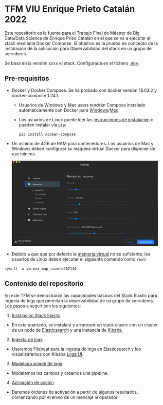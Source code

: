 # TFM VIU Enrique Prieto Catalán 2022

Este repositorio es la fuente para el Trabajo Final de Mástrer de Big Data/Data Science de Enrique Prieo Catalán en el que se va a ejecutar el stack mediante Docker Compose.
El objetivo es la prueba de concepto de la instalación de la aplicación para Observabilidad del stack en un grupo de servidores.

Se basa en la versión xxxx el stack. Configurada en el fichero [.env](.env).

## Pre-requisitos

- Docker y Docker Compose. Se ha probado con docker versión 19.03.2 y docker-compose 1.24.1.
  - Usuarios de Windows y Mac users tendrán Compose instalado automáticamente con Docker para [Windows](https://docs.docker.com/docker-for-windows/install/)/[Mac](https://docs.docker.com/docker-for-mac/install/).
  - Los usuarios de Linux puede leer las [instrucciones de instalación](https://docs.docker.com/compose/install/#install-compose) o pueden instalar vía `pip`:
  
    ```shell
    pip install docker-compose
    ```

- Un mínimo de 4GB de RAM para contenedores. Los usuarios de Mac y Windows deben configurar su máquina virtual Docker para disponer de ese mínimo.

    ![Docker VM memory settings](doc/img/docker-vm-memory-settings.png)

- Debido a que que por defecto la [memoria virtual](https://www.elastic.co/guide/en/elasticsearch/reference/7.3/vm-max-map-count.html) no es suficiente, los usuarios de Linux deben ejecutar el siguiente comando como `root`:

```
sysctl -w vm.max_map_count=262144
```

## Contenido del repositorio

En este TFM se demostrarán las capacidades básicas del Stack Elastic para ingesta de logs que permitan la observabilidad de un grupo de servidores.
Los pasos a seguir son los siguientes:

1. [Instalación Stack Elastic](./xx/xx/README.md)
 - En este apartado, se instalará y arrancará un stack elastic con un cluster de un nodo de [Elasticsearch](https://www.elastic.co/guide/en/elasticsearch/reference/7.3/index.html) y una instancia de [Kibana](https://www.elastic.co/guide/en/kibana/7.3/index.html).
2. [Ingesta de logs](./xx/xx/README.md)
 - Usaremos [Filebeat](https://www.elastic.co/guide/en/beats/filebeat/7.3/index.html) para la ingesta de logs en Elasticsearch y los visualizaremos con Kibana [Logs UI](https://www.elastic.co/guide/en/kibana/7.3/xpack-logs.html).
3. [Modelado simple de logs](./doc/paso03/README.md)
 - Modelamos los campos y creamos una pipeline.
4. [Activación de acción](./xxx/xxx/README.md)
 - Daremos órdenes de activación a partir de algunos resultados, comenzando por el envío de un mensaje al operador.
